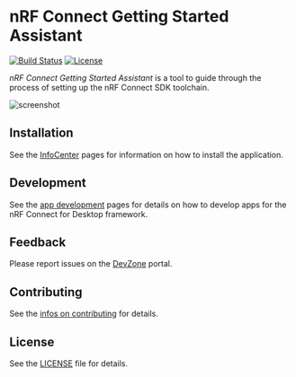 # nRF Connect Getting Started Assistant

[![Build Status](https://dev.azure.com/NordicSemiconductor/Wayland/_apis/build/status/pc-nrfconnect-gettingstarted?branchName=master)](https://dev.azure.com/NordicSemiconductor/Wayland/_build/latest?definitionId=20&branchName=master)
[![License](https://img.shields.io/badge/license-Modified%20BSD%20License-blue.svg)](LICENSE)

*nRF Connect Getting Started Assistant* is a tool to guide through the process of setting up the nRF Connect SDK toolchain.

![screenshot](resources/screenshot.gif)

## Installation

See the [InfoCenter](https://infocenter.nordicsemi.com/index.jsp?topic=%2Fstruct_nrftools%2Fstruct%2Fnrftools_nrfconnect.html) pages for information on how to install the application.

## Development

See the [app development](https://nordicsemiconductor.github.io/pc-nrfconnect-docs/) pages for details on how to develop apps for the nRF Connect for Desktop framework.

## Feedback

Please report issues on the [DevZone](https://devzone.nordicsemi.com) portal.

## Contributing

See the	[infos on contributing](https://nordicsemiconductor.github.io/pc-nrfconnect-docs/contributing) for details.

## License

See the [LICENSE](LICENSE) file for details.
